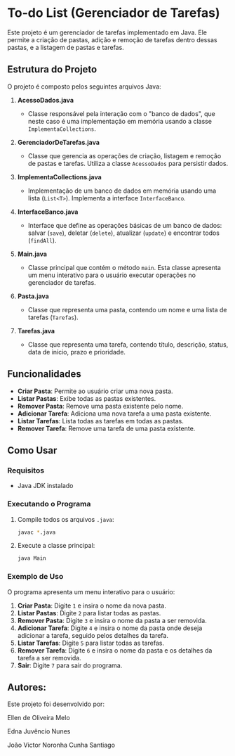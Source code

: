 # To-do List (Gerenciador de Tarefas)

Este projeto é um gerenciador de tarefas implementado em Java. Ele permite a criação de pastas, adição e remoção de tarefas dentro dessas pastas, e a listagem de pastas e tarefas.

## Estrutura do Projeto

O projeto é composto pelos seguintes arquivos Java:

1. **AcessoDados.java**
   - Classe responsável pela interação com o "banco de dados", que neste caso é uma implementação em memória usando a classe `ImplementaCollections`.

2. **GerenciadorDeTarefas.java**
   - Classe que gerencia as operações de criação, listagem e remoção de pastas e tarefas. Utiliza a classe `AcessoDados` para persistir dados.

3. **ImplementaCollections.java**
   - Implementação de um banco de dados em memória usando uma lista (`List<T>`). Implementa a interface `InterfaceBanco`.

4. **InterfaceBanco.java**
   - Interface que define as operações básicas de um banco de dados: salvar (`save`), deletar (`delete`), atualizar (`update`) e encontrar todos (`findAll`).

5. **Main.java**
   - Classe principal que contém o método `main`. Esta classe apresenta um menu interativo para o usuário executar operações no gerenciador de tarefas.

6. **Pasta.java**
   - Classe que representa uma pasta, contendo um nome e uma lista de tarefas (`Tarefas`).

7. **Tarefas.java**
   - Classe que representa uma tarefa, contendo título, descrição, status, data de início, prazo e prioridade.

## Funcionalidades

- **Criar Pasta**: Permite ao usuário criar uma nova pasta.
- **Listar Pastas**: Exibe todas as pastas existentes.
- **Remover Pasta**: Remove uma pasta existente pelo nome.
- **Adicionar Tarefa**: Adiciona uma nova tarefa a uma pasta existente.
- **Listar Tarefas**: Lista todas as tarefas em todas as pastas.
- **Remover Tarefa**: Remove uma tarefa de uma pasta existente.

## Como Usar

### Requisitos

- Java JDK instalado

### Executando o Programa

1. Compile todos os arquivos `.java`:
    ```bash
    javac *.java
    ```
2. Execute a classe principal:
    ```bash
    java Main
    ```

### Exemplo de Uso

O programa apresenta um menu interativo para o usuário:

1. **Criar Pasta**: Digite `1` e insira o nome da nova pasta.
2. **Listar Pastas**: Digite `2` para listar todas as pastas.
3. **Remover Pasta**: Digite `3` e insira o nome da pasta a ser removida.
4. **Adicionar Tarefa**: Digite `4` e insira o nome da pasta onde deseja adicionar a tarefa, seguido pelos detalhes da tarefa.
5. **Listar Tarefas**: Digite `5` para listar todas as tarefas.
6. **Remover Tarefa**: Digite `6` e insira o nome da pasta e os detalhes da tarefa a ser removida.
7. **Sair**: Digite `7` para sair do programa.

## Autores:

Este projeto foi desenvolvido por:

Ellen de Oliveira Melo

Edna Juvêncio Nunes

João Victor Noronha Cunha Santiago

